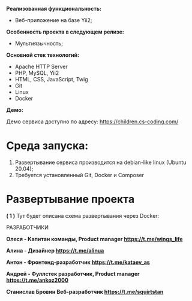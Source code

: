 **Реализованная функциональность:**

+ Веб-приложение на базе Yii2;

**Особенность проекта в следующем релизе:**

+ Мультиязычность;

**Основной стек технологий:**

+ Apache HTTP Server
+ PHP, MySQL, Yii2
+ HTML, CSS, JavaScript, Twig
+ Git
+ Linux
+ Docker

**Демо:**

Демо сервиса доступно по адресу: https://children.cs-coding.com/

# Среда запуска:

1. Развертывание сервиса производится на debian-like linux (Ubuntu 20.04);
2. Требуется установленный Git, Docker и Composer

# Развертывание проекта

**( 1 )** Тут будет описана схема развертывания через Docker:

РАЗРАБОТЧИКИ

**Олеся - Капитан команды, Product manager https://t.me/wings_life**

**Алина - Дизайнер https://t.me/alinua**

**Антон - Фронтенд-разработчик https://t.me/kataev_as**

**Андрей - Фуллстек разработчик, Product manager https://t.me/ankoz2000**

**Станислав Бровин Веб-разработчик https://t.me/squirtstan**